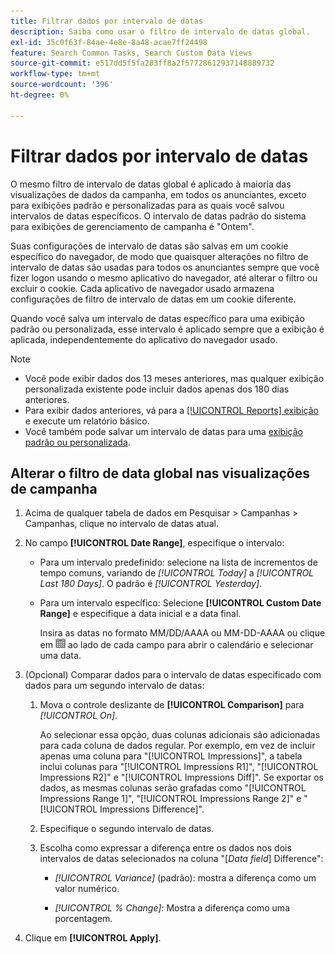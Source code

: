 ```yaml
---
title: Filtrar dados por intervalo de datas
description: Saiba como usar o filtro de intervalo de datas global.
exl-id: 35c0f63f-84ae-4e8e-8a48-acae7ff24498
feature: Search Common Tasks, Search Custom Data Views
source-git-commit: e517dd5f5fa283ff8a2f57728612937148889732
workflow-type: tm+mt
source-wordcount: '396'
ht-degree: 0%

---
```


# Filtrar dados por intervalo de datas

O mesmo filtro de intervalo de datas global é aplicado à maioria das visualizações de dados da campanha, em todos os anunciantes, exceto para exibições padrão e personalizadas para as quais você salvou intervalos de datas específicos. O intervalo de datas padrão do sistema para exibições de gerenciamento de campanha é &quot;Ontem&quot;.

Suas configurações de intervalo de datas são salvas em um cookie específico do navegador, de modo que quaisquer alterações no filtro de intervalo de datas são usadas para todos os anunciantes sempre que você fizer logon usando o mesmo aplicativo do navegador, até alterar o filtro ou excluir o cookie. Cada aplicativo de navegador usado armazena configurações de filtro de intervalo de datas em um cookie diferente.

Quando você salva um intervalo de datas específico para uma exibição padrão ou personalizada, esse intervalo é aplicado sempre que a exibição é aplicada, independentemente do aplicativo do navegador usado.

>[!NOTE]
>
>* Você pode exibir dados dos 13 meses anteriores, mas qualquer exibição personalizada existente pode incluir dados apenas dos 180 dias anteriores.
>* Para exibir dados anteriores, vá para a [[!UICONTROL Reports] exibição](/help/search-social-commerce/reports/management/basic-advanced/basic-advanced-report-about.md) e execute um relatório básico.
>* Você também pode salvar um intervalo de datas para uma [exibição padrão ou personalizada](/help/search-social-commerce/common-tasks/data-views/custom-default-views-manage.md).

## Alterar o filtro de data global nas visualizações de campanha

1. Acima de qualquer tabela de dados em Pesquisar \> Campanhas \> Campanhas, clique no intervalo de datas atual.

1. No campo **[!UICONTROL Date Range]**, especifique o intervalo:

   * Para um intervalo predefinido: selecione na lista de incrementos de tempo comuns, variando de *[!UICONTROL Today]* a *[!UICONTROL Last 180 Days]*. O padrão é *[!UICONTROL Yesterday]*.

   * Para um intervalo específico: Selecione **[!UICONTROL Custom Date Range]** e especifique a data inicial e a data final.

     Insira as datas no formato MM/DD/AAAA ou MM-DD-AAAA ou clique em ![Ícone do calendário](/help/search-social-commerce/assets/calendar.png "Ícone do calendário") ao lado de cada campo para abrir o calendário e selecionar uma data.

1. (Opcional) Comparar dados para o intervalo de datas especificado com dados para um segundo intervalo de datas:

   1. Mova o controle deslizante de **[!UICONTROL Comparison]** para *[!UICONTROL On]*.

      Ao selecionar essa opção, duas colunas adicionais são adicionadas para cada coluna de dados regular. Por exemplo, em vez de incluir apenas uma coluna para &quot;[!UICONTROL Impressions]&quot;, a tabela inclui colunas para &quot;[!UICONTROL Impressions R1]&quot;, &quot;[!UICONTROL Impressions R2]&quot; e &quot;[!UICONTROL Impressions Diff]&quot;.  Se exportar os dados, as mesmas colunas serão grafadas como &quot;[!UICONTROL Impressions Range 1]&quot;, &quot;[!UICONTROL Impressions Range 2]&quot; e &quot;[!UICONTROL Impressions Difference]&quot;.

   1. Especifique o segundo intervalo de datas.

   1. Escolha como expressar a diferença entre os dados nos dois intervalos de datas selecionados na coluna &quot;\[_Data field_\] Difference&quot;:

      * *[!UICONTROL Variance]* (padrão): mostra a diferença como um valor numérico.

      * *[!UICONTROL % Change]:* Mostra a diferença como uma porcentagem.

1. Clique em **[!UICONTROL Apply]**.
